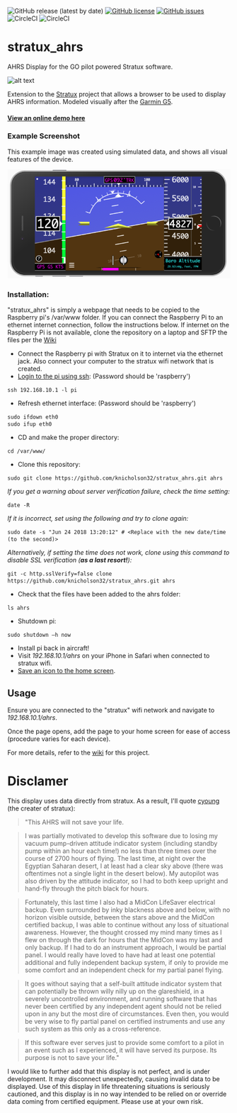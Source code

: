![GitHub release (latest by date)](https://img.shields.io/github/v/release/knicholson32/stratux_ahrs) [![GitHub license](https://img.shields.io/github/license/knicholson32/stratux_ahrs.svg)](https://github.com/knicholson32/stratux_ahrs/blob/master/LICENSE) [![GitHub issues](https://img.shields.io/github/issues/knicholson32/stratux_ahrs.svg)](https://github.com/knicholson32/stratux_ahrs/issues) ![CircleCI](https://img.shields.io/circleci/build/github/knicholson32/stratux_ahrs/master?label=build) ![CircleCI](https://img.shields.io/circleci/build/github/knicholson32/stratux_ahrs/develop?label=dev%20build)

# stratux_ahrs
AHRS Display for the GO pilot powered Stratux software.

![alt text](./images/icons/icon.png "AHRS Logo")


Extension to the [Stratux](https://github.com/cyoung/stratux) project that allows a browser to be used to display AHRS information. Modeled visually after the [Garmin G5](https://buy.garmin.com/en-US/US/p/570665).

#### [View an online demo here](https://knicholson32.github.io/stratux_ahrs/?simulate=true)

### Example Screenshot
This example image was created using simulated data, and shows all visual features of the device.

![alt text](./images/demo.png "AHRS Demo")


### Installation:
"stratux_ahrs" is simply a webpage that needs to be copied to the Raspberry pi's /var/www folder. If you can connect the Raspberry Pi to an ethernet internet connection, follow the instructions below. If internet on the Raspberry Pi is not available, clone the repository on a laptop and SFTP the files per the [Wiki](https://github.com/knicholson32/stratux_ahrs/wiki/Installation)

- Connect the Raspberry pi with Stratux on it to internet via the ethernet jack. Also connect your computer to the stratux wifi network that is created.
- [Login to the pi using ssh](https://github.com/cyoung/stratux/wiki/SSH-into-Stratux): (Password should be 'raspberry')
```unix
ssh 192.168.10.1 -l pi
```
- Refresh ethernet interface: (Password should be 'raspberry')
```unix
sudo ifdown eth0
sudo ifup eth0
```
- CD and make the proper directory:
```unix
cd /var/www/
```
- Clone this repository:
```unix
sudo git clone https://github.com/knicholson32/stratux_ahrs.git ahrs
```
_If you get a warning about server verification failure, check the time setting:_
```unix
date -R
```
_If it is incorrect, set using the following and try to clone again:_
```unix
sudo date -s "Jun 24 2018 13:20:12" # <Replace with the new date/time (to the second)>
```
_Alternatively, if setting the time does not work, clone using this command to disable SSL verification (**as a last resort!**):_
```unix
git -c http.sslVerify=false clone https://github.com/knicholson32/stratux_ahrs.git ahrs
```
- Check that the files have been added to the ahrs folder:
```unix
ls ahrs
```
- Shutdown pi:
```unix
sudo shutdown –h now
```
- Install pi back in aircraft!
- Visit _192.168.10.1/ahrs_ on your iPhone in Safari when connected to stratux wifi.
- [Save an icon to the home screen](http://www.knowyourmobile.com/apple/iphone-4/15554/user-guide-how-save-websites-desktop-icons-your-iphone-4s).

## Usage
Ensure you are connected to the "stratux" wifi network and navigate to _192.168.10.1/ahrs_.

Once the page opens, add the page to your home screen for ease of access (procedure varies for each device).

For more details, refer to the [wiki](https://github.com/knicholson32/stratux_ahrs/wiki) for this project.

# Disclamer
This display uses data directly from stratux. As a result, I'll quote [cyoung](https://github.com/cyoung/stratux/wiki/All-About-AHRS) (the creater of stratux):

>"This AHRS will not save your life.

>I was partially motivated to develop this software due to losing my vacuum pump-driven attitude indicator system (including standby pump within an hour each time!) no less than three times over the course of 2700 hours of flying. The last time, at night over the Egyptian Saharan desert, I at least had a clear sky above (there was oftentimes not a single light in the desert below). My autopilot was also driven by the attitude indicator, so I had to both keep upright and hand-fly through the pitch black for hours.

>Fortunately, this last time I also had a MidCon LifeSaver electrical backup. Even surrounded by inky blackness above and below, with no horizon visible outside, between the stars above and the MidCon certified backup, I was able to continue without any loss of situational awareness. However, the thought crossed my mind many times as I flew on through the dark for hours that the MidCon was my last and only backup. If I had to do an instrument approach, I would be partial panel. I would really have loved to have had at least one potential additional and fully independent backup system, if only to provide me some comfort and an independent check for my partial panel flying.

>It goes without saying that a self-built attitude indicator system that can potentially be thrown willy nilly up on the glareshield, in a severely uncontrolled environment, and running software that has never been certified by any independent agent should not be relied upon in any but the most dire of circumstances. Even then, you would be very wise to fly partial panel on certified instruments and use any such system as this only as a cross-reference.

>If this software ever serves just to provide some comfort to a pilot in an event such as I experienced, it will have served its purpose. Its purpose is not to save your life."

I would like to further add that this display is not perfect, and is under development. It may disconnect unexpectedly, causing invalid data to be displayed. Use of this display in life threatening situations is seriously cautioned, and this display is in no way intended to be relied on or override data coming from certified equipment. Please use at your own risk.

